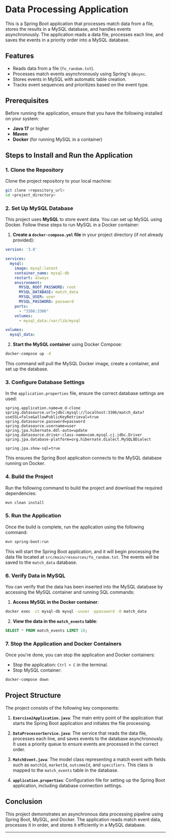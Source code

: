 # Data Processing Application

This is a Spring Boot application that processes match data from a file, stores the results in a MySQL database, and handles events asynchronously. The application reads a data file, processes each line, and saves the events in a priority order into a MySQL database.

## Features

- Reads data from a file (`fo_random.txt`).
- Processes match events asynchronously using Spring's `@Async`.
- Stores events in MySQL with automatic table creation.
- Tracks event sequences and prioritizes based on the event type.

## Prerequisites

Before running the application, ensure that you have the following installed on your system:

- **Java 17** or higher
- **Maven**
- **Docker** (for running MySQL in a container)

## Steps to Install and Run the Application

### 1. Clone the Repository

Clone the project repository to your local machine:

```bash
git clone <repository_url>
cd <project_directory>
```

### 2. Set Up MySQL Database

This project uses **MySQL** to store event data. You can set up MySQL using Docker. Follow these steps to run MySQL in a Docker container:

1. **Create a `docker-compose.yml` file** in your project directory (if not already provided):

```yaml
version: '3.8'

services:
  mysql:
    image: mysql:latest
    container_name: mysql-db
    restart: always
    environment:
      MYSQL_ROOT_PASSWORD: root
      MYSQL_DATABASE: match_data
      MYSQL_USER: user
      MYSQL_PASSWORD: password
    ports:
      - "3306:3306"
    volumes:
      - mysql_data:/var/lib/mysql

volumes:
  mysql_data:
```

2. **Start the MySQL container** using Docker Compose:

```bash
docker-compose up -d
```

This command will pull the MySQL Docker image, create a container, and set up the database.

### 3. Configure Database Settings

In the `application.properties` file, ensure the correct database settings are used:

```properties
spring.application.name=m_d-clone
spring.datasource.url=jdbc:mysql://localhost:3306/match_data?useSSL=false&allowPublicKeyRetrieval=true
spring.datasource.password=password
spring.datasource.username=user
spring.jpa.hibernate.ddl-auto=update
spring.datasource.driver-class-name=com.mysql.cj.jdbc.Driver
spring.jpa.database-platform=org.hibernate.dialect.MySQL8Dialect

spring.jpa.show-sql=true
```

This ensures the Spring Boot application connects to the MySQL database running on Docker.

### 4. Build the Project

Run the following command to build the project and download the required dependencies:

```bash
mvn clean install
```

### 5. Run the Application

Once the build is complete, run the application using the following command:

```bash
mvn spring-boot:run
```

This will start the Spring Boot application, and it will begin processing the data file located at `src/main/resources/fo_random.txt`. The events will be saved to the `match_data` database.

### 6. Verify Data in MySQL

You can verify that the data has been inserted into the MySQL database by accessing the MySQL container and running SQL commands:

1. **Access MySQL in the Docker container**:

```bash
docker exec -it mysql-db mysql -uuser -ppassword -D match_data
```

2. **View the data in the `match_events` table**:

```sql
SELECT * FROM match_events LIMIT 10;
```

### 7. Stop the Application and Docker Containers

Once you're done, you can stop the application and Docker containers:

- Stop the application: `Ctrl + C` in the terminal.
- Stop MySQL container:

```bash
docker-compose down
```

## Project Structure

The project consists of the following key components:

1. **`Exercise2Application.java`**: The main entry point of the application that starts the Spring Boot application and initiates the file processing.

2. **`DataProcessorService.java`**: The service that reads the data file, processes each line, and saves events to the database asynchronously. It uses a priority queue to ensure events are processed in the correct order.

3. **`MatchEvent.java`**: The model class representing a match event with fields such as `matchId`, `marketId`, `outcomeId`, and `specifiers`. This class is mapped to the `match_events` table in the database.

4. **`application.properties`**: Configuration file for setting up the Spring Boot application, including database connection settings.


## Conclusion

This project demonstrates an asynchronous data processing pipeline using Spring Boot, MySQL, and Docker. The application reads match event data, processes it in order, and stores it efficiently in a MySQL database.

---
